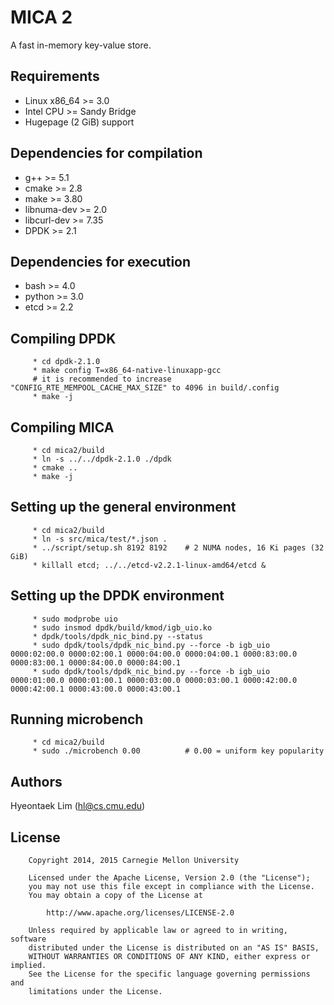 MICA 2
======

A fast in-memory key-value store.

Requirements
------------

 * Linux x86\_64 >= 3.0
 * Intel CPU >= Sandy Bridge
 * Hugepage (2 GiB) support

Dependencies for compilation
----------------------------

 * g++ >= 5.1
 * cmake >= 2.8
 * make >= 3.80
 * libnuma-dev >= 2.0
 * libcurl-dev >= 7.35
 * DPDK >= 2.1

Dependencies for execution
--------------------------

 * bash >= 4.0
 * python >= 3.0
 * etcd >= 2.2

Compiling DPDK
--------------

         * cd dpdk-2.1.0
         * make config T=x86_64-native-linuxapp-gcc
         # it is recommended to increase "CONFIG_RTE_MEMPOOL_CACHE_MAX_SIZE" to 4096 in build/.config
         * make -j

Compiling MICA
--------------

         * cd mica2/build
         * ln -s ../../dpdk-2.1.0 ./dpdk
         * cmake ..
         * make -j

Setting up the general environment
----------------------------------

         * cd mica2/build
         * ln -s src/mica/test/*.json .
         * ../script/setup.sh 8192 8192    # 2 NUMA nodes, 16 Ki pages (32 GiB)
         * killall etcd; ../../etcd-v2.2.1-linux-amd64/etcd &

Setting up the DPDK environment
-------------------------------

         * sudo modprobe uio
         * sudo insmod dpdk/build/kmod/igb_uio.ko
         * dpdk/tools/dpdk_nic_bind.py --status
         * sudo dpdk/tools/dpdk_nic_bind.py --force -b igb_uio 0000:02:00.0 0000:02:00.1 0000:04:00.0 0000:04:00.1 0000:83:00.0 0000:83:00.1 0000:84:00.0 0000:84:00.1
         * sudo dpdk/tools/dpdk_nic_bind.py --force -b igb_uio 0000:01:00.0 0000:01:00.1 0000:03:00.0 0000:03:00.1 0000:42:00.0 0000:42:00.1 0000:43:00.0 0000:43:00.1

Running microbench
------------------

         * cd mica2/build
         * sudo ./microbench 0.00          # 0.00 = uniform key popularity

Authors
-------

Hyeontaek Lim (hl@cs.cmu.edu)

License
-------

        Copyright 2014, 2015 Carnegie Mellon University

        Licensed under the Apache License, Version 2.0 (the "License");
        you may not use this file except in compliance with the License.
        You may obtain a copy of the License at

            http://www.apache.org/licenses/LICENSE-2.0

        Unless required by applicable law or agreed to in writing, software
        distributed under the License is distributed on an "AS IS" BASIS,
        WITHOUT WARRANTIES OR CONDITIONS OF ANY KIND, either express or implied.
        See the License for the specific language governing permissions and
        limitations under the License.

